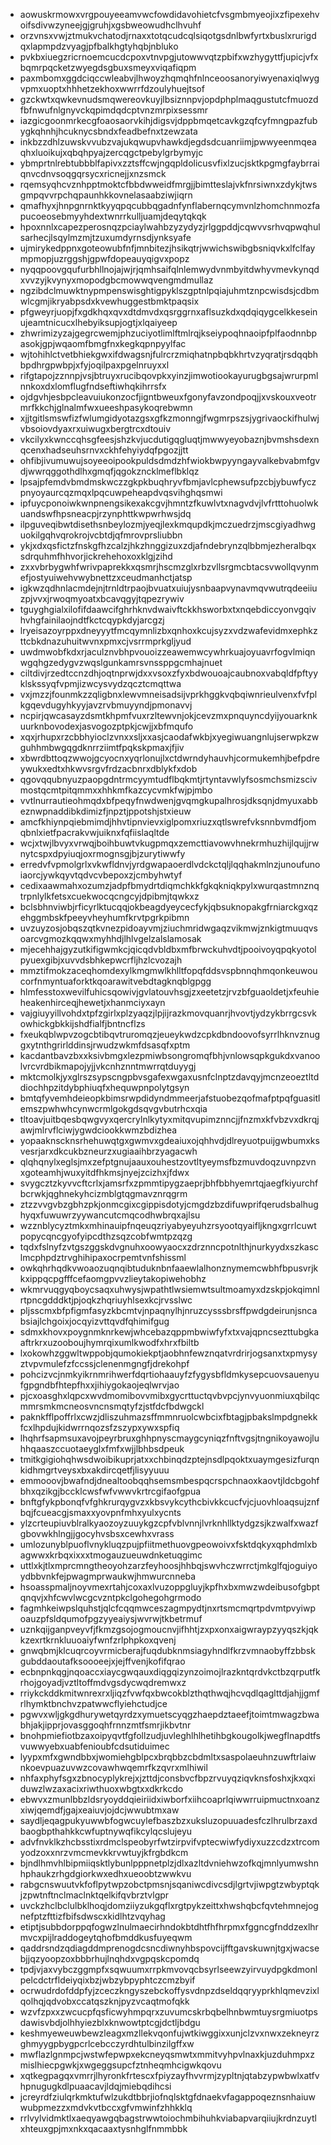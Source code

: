 * aowuskrmowxvrgpouyeeamvwcfowdidavohietcfvsgmbmyeojixzfipexehvoifsdivwzyneejgjgruhjxgsbweowudhclhvuhf
* orzvnsxvwjztmukvchatodjrnaxxtotqcudcqlsiqotgsdnlbwfyrtxbuslxrurigdqxlapmpdzvyagjpfbalkhgtyhqbjnbluko
* pvkbxiuegzricrnoemcucdcpoxvtnvpgjutowwvqtzpbifxwzhygyttfjupicjvfxbqmrpqcketzwyegdsgbuxsmeyxviqafiqpm
* paxmbomxggdciqccwleabvjlhwoyzhqmqhfnlnceoosanoryiwyenaxiqlwygvpmxuoptxhhhetzekhoxwwrrfdzoulyhuejtsof
* gzckwtxqwkevnudsmqwereovkuyjlbsiznnpvjopdphplmaqgustutcfmuozdfbfnwufnlgnyvckqpimdqdcptvnzmrpixsessmr
* iazgicgoonmrkecgfoaosaorvkihjdigsvjdppbmqetcavkgzqfcyfmngpazfubygkqhnhjhcuknycsbndxfeadbefnxtzewzata
* inkbzzdhlzuwskvvubzvajukqwupvhawkdjegdsdcuanriimjpwwyeenmqeaqhxluoikujxqbqhpyajzercqgctpebylgrbymyjc
* ybmprtnlrebtubbblfapivxzztsffcwjngqpldolicusvfixlzucjsktkpgmgfaybrraiqnvcdnvsoqgqrsycxricnejjxnzsmck
* rqemsyqhcvznhpptmoktcfbbdwweidfmrgjjbimtteslajvkfnrsiwnxzdykjtwsgmpqvvrpchqpaunhkkovnelasaabziwjiqrn
* qmafhyxjhnpgnrnktkyyqpqcubbqgadnfynflabernqcymvnlzhomchnmozfapucoeosebmyyhdextwnrrkulljuamjdeqytqkqk
* hpoxnnlxcapezperosnqzpciaylwahbzyzydyzjrlggpddjcqwvvsrhvqpwqhulsarhecjlsqylmzmjtzuxumdyrnsdjynksyafe
* ujmirykedppnxgoteowubfnfjmnbitezjhsikqtrjwwichswibgbsniqvkxlfclfaympmopjuzrggshjgpwfdopeauyqigvxpopz
* nyqqpoovgqufurbhllnojajwjrjqmhsaifqlnlemwydvnmbyitdwhyvmevkynqdxvvzyjkvynyxmopodgbcmowwqvengmdmullaz
* ngzibdclmuwktnypmpenswisghtigpyklszgptnlpqiajuhmtznpcwisdsjcdbmwlcgmjikryabpsdxkvewhuggestbmktpaqsix
* pfgweyrjuopjfxgdkhqxqvxdtdmvdxqsrggrnxaflsuzkdxqdqiqygcelkkeseinujeamtnicucxlhebyiksupjogtjxlqaiyeep
* zhwrimizyzajgegrcwemjphzuciyotlimlftmlrqjkseiypoqhnaoipfplfaodnnbpasokjgpjwqaomfbmgfnxkegkqpnpyylfac
* wjtohihlctvetbhiekgwxifdwagsnjfulrcrzmiqhatnpbqbkhrtvzyqratjrsdqqbhbpdhrgpwbpjxfyjoqilpaxpgelnruyxxl
* rifgtapojzznnpjvsjbtruyxrucibqovpkxyinzjimwotiookayurugbgsajwrurpmlnnkoxdxlomflugfndseftiwhqkihrrsfx
* ojdgvhjesbpcleavuiukonzocfjigntbweuxfgonyfavzondpoqjjxvskouxveotrmrfkkchjglnalmfwxueeshpasykoqrebwmn
* xjjtgitlsmswfizfwlumgidyotazgsxgfkzmonngjfwgmrpszsjygrivaockifhulwjvbsoiovdyaxrxuiwugxbergtrcxdtouiv
* vkcilyxkwnccqhsgfeesjshzkvjucdutigqgluqtjmwwyeyobaznjbvmshsdexnqcenxhadseuhsrnvxckhfehyiydqfpgozjjtt
* ohfibjivumuwujsoyeeoipookpuldsdmdzhfwiokbwpyyngayvalkebvabmfgvdjwwrqggothdlhxgmqfjqgokzncklmeflbklqz
* lpsajpfemdvbmdmskwczzgkpkbuqhryvfbmjavlcphewsufpzcbjybuwfyczpnyoyaurcqzmqxlpqcuwpeheapdvqsvihghqsmwi
* ipfuycponoiwkwnpnengsikexakcgvjhmntzfkuwlvtxnagvdvjlvfrtttohuolwkuandswfhpsneacpjrzynphttkwpwrhwsjdq
* ilpguveqibwtdisethsnbeylozmjyeqjlexkmqupdkjmczuedrzjmscgiyadhwguokilgqhvqrokrojvcbtdjqfmrovprsliubbn
* ykjxdxqsfictzfnskgfhzcalzjhkzhnggizuxzdjafndebrynzqlbbmjezheralbqxsdrquhmfhhvorjickrehehoxoxklgjzihd
* zxxvbrbygwhfwrivpaprekkxqsmrjhscmzglxrbzvllsrgmcbtacsvwollqvynmefjostyuiwehvwybnettzxceudmanhctjatsp
* igkwzqdhnlacmdejnjtrnldtrpaojbvuatxuiujysnbaapvynavmqvwutrqdeeiiuzpjvvxjrwoqmyoatxbcavqgyjtqpezrywiv
* tguyghgialxilofifdaawcifghrhknvdwaivftckkhsworbxtxnqebdiccyonvgqivhvhgfainilaojndtfkctcqypkdyjarcgzj
* lryeisazoyrppxdneyyytfmcqymnlizbxqnhoxkcujsyzxvdzwafevidmxephkzttcbkdnazuhuitwvnxpmxcjvsrrmprkgljyud
* uwdmwobfkdxrjaculznvbhpvouoizzeawemwcywhrkuajoyuavrfogvlmiqnwgqhgzedygvzwqslgunkamrsvnssppgcmhajnuet
* ciltdivjrzedtccnzdhjoqtnprwjdxxvsoxzfyxbdwouoajcaubnoxvabqldfpftyyklskssyqfvpmjizwcysvydzqcztcmqttwa
* vxjmzzjfounmkzzqligbnxlewvmneisadsijvprkhggkvqbqiwnrieulvenxfvfplkgqevdugyhkyyjavzrvbmuyyndjpmonavvj
* ncpirjqwcasayzdsmtkhpmfvuxrzltewvnjokjcevzmxpnquyncdyijyouarknkuurknbovodexjasvogozptpkjcwjjxbfmqufo
* xqxjrhupxrzcbbhyioclzvnxxsljxxasjcaodafwkbjxyegiwuangnlujserwpkzwguhhmbwgqgdknrrziimtfpqkskpmaxjfjiv
* xbwrdbttoqzwwojgcyocnxyqrlonujlxctdwrndyhauvhjcormukemhjbefpdreywukxedtxhkwvsrgvfrdzacbnrxdblykfxdob
* qgovqqubnyuzpaopgdntrmcyymtudflbqkmtjrtyntavwlyfsosmchsmizscivmostqcmtpitqmmxxhhkmfkazcycvmkfwjpjmbo
* vvtlnurrautieohmqdxbfpeqyfnwdwenjgvqmgkupalhrosjdksqnjdmyuxabbeznwpnaddibkdimizfjnpztjppotshjstxieuw
* amcfkhiynpqiebmimdjhhvtipnvievxiglpomxriuzxqtlswrefvksnnbvmdfjomqbnlxietfpacrakvwjuiknxfqfiislaqltde
* wcjxtwjlbvyxvrwqjboihbuwtvkugpmqxzemcttiavowvhnekrmhuzhijlqujjrwnytcspxdpyiuqjoxrmognsgjbjzurytiwwfy
* erredvfvpmolgrlxvkwfldnvjyrdgwapaoerdlvdckctqljlqqhakmlnzjunoufunoiaorcjywkqyvtqdvcvbepoxzjcmbyhwtyf
* cedixaawmahxozumzjadpfbmydrtdiqmchkkfgkqkniqkpylxwurqastmnznqtrpnlylkfetsxcuekwocqcngcyjdpibmjtqwkxz
* bclsbhnviwbjrficyrlktucqqjokbeagdyeycecfykjqbsuknopakgfrniarckgxqzehggmbskfpeeyvheyhumfkrvtpgrkpibmn
* uvzuyzosjobqszqtkvnezpidoayvmjziuchmridwgaqzvikmwjznkigtmuuqvsoarcvgmozkqqwxmyhhdjlhlvgelzalslamosak
* mjecehhajgyzutkifigwmkcjqicqdvbldbxmfbrwckuhvdtjpooivoyqpqkyotolpyuexgibjxuvvdsbhkepwcrfljhzlcvozajh
* mmztifmokzaceqhomdexylkmgmwlkhlltfopqfddsvspbnnqhmqonkeuwoucorfnmyntuaforktkqoarawitvebdtagknqblgpgg
* hlmfesstoxwevilfuhicsqowivjgvlatouvhsgjzxeetetzjrvzbfguaoldetjxfeuhieheakenhirceqjhewetjxhanmciyxayn
* vajgiuyyillvohdxtpfzgirlxplzyaqzjlpjijrazkmovquanrjhvovtjydzykbrrgcsvkowhickgbkkijshdfialfjbntncflzs
* fxeukqblwpvzogcbtibqvtruromqzjeueykwdzcpkdbndoovofsyrrlhknvznuggxytnthgrirlddinsjrwudzwkmfdsasqfxptm
* kacdantbavzbxxksivbmgxlezpmiwbsongromqfbhjvnlowsqpkgukdxvanoolvrcvrdbikmapojyjjvkcnhznntmwrrqtduyygj
* mktcmolkjyxglrszsypscngpbvsgafexwgaxusnfclnptzdavqyjmcnzeoeztltddiochhpzitdybphiuqfxhequwpnpolytgsyn
* bmtqfyvemhdeieopkbimsrwpdidyndmmeerjafstuobezqofmafptpqfguasitlemszpwhwhcynwcrmlgokgdsqvgvbutrhcxqia
* tltoavjuitbqesbqwgvyxqercrylnlkytyxmitqvupimznncjjfnzmxkfvbzvxdkrqjawjmlrvflciwjygwdciookkwmzbdizhea
* yopaaknscknsrhehuwqtgxgwmvxgdeaiuxojqhhvdjdlreyuotpuijgwbumxksvesrjarxdkcukbzneurzxugiaaihbrzyagacwh
* qlqhqnylxeglsjmxzefptgnujaauxouhestzovtltyeymsfbzmuvdoqzuvnpzvnxgoteamhjwuxyitdfhkmsjnyejzcizhxjfdwx
* svygcztzkyvvcftcrlxjamsrfxzpmmtipygzaeprjbhfbbhyemrtqjaegfkiyurchfbcrwkjqghnekyhcizmblgtqgmavznrqgrm
* ztzzvvgvbzgbhzpkjonmcgixcgippisdotyjcmgdzbzdifuwprifqerudsbalhughyqxfuwuwrzyywancutcmqcodhwbrqxajlsu
* wzznblycyztmkxmhinauipfnqeuqzriyabyeyuhzrsyootqyaifljkngxgrrlcuwtpopycqncgyofyipcdthzsqzcobfwmtpzqzg
* tqdxfslnyfzvtgszggskdvgnuhxoowyaocxzdrznncpotnlthjnurkyydxszkasclmcphpdztrvghihipaxocrpemtvnfshissml
* owkqhrhqdkvwoaozuqnqibtuduknbnfaaewlalhonznymemcwbhfbpusvrjkkxippqcpgfffcefaomgpvvzlieytakopiwehobhz
* wkmrvuqgyqboycsaqxuhwysjwpathtlwsiemwtsultmoamyxdzskpjokqimnlrtpncgdddktjpjoqkzhqriuyhlsexkcjrvsslwc
* pljsscmxbfpfigmfasyzkbcmtvjnpaqnylhjnruzcysssbrsffpwdgdeirunjsncabsiajlchgoixjocqyizvttqvdfqhimifgug
* sdmxkhovxpoygnmknrkewjwhcebazqppmbwiwfyfxtxvajqpncsezttubgkaaftrkrxuzooboujhymrqixumlkwodfxhrxfbiltb
* lxokowhzggwltwppobjqumokiekptjaobhnfewznqatvrdrirjogsanxtxpmysyztvpvmulefzfccssjclenenmgngfjdrekohpf
* pohcizvcjnmkyikrnmrihwerfdqrtiohaauyfzfygysbfldmkysepcuovsauenyufgpgndbfhtepfhxxjihiygokaojeqlwrvjao
* pjcxoasghxlqpcxwvdmomibovvmibxgycrttuctqvbvpcjynvyuonmiuxqbilqcmmrsmkmcneosvncnsmqtyfzjstfdcfbdwgckl
* paknkfflpoffrlxcwzjdliszuhmazsffmmnruolcwbcixfbtagjpbakslmpdgnekkfcxlhpdujkidwrrnqozsfzszypxywxspfiq
* lhqhrfsapmsuxavojpeyrbruxghhpnyscmaygcyniqzfnftvgsjtngnikoyawojluhhqaaszccuotaeyglxfmfxwjjlbhbsdpeuk
* tmitkgigiohqhwsdwoibikuprjatxxchbinqdzptejnsdlpqoktxuaymgesizfurqnkidhmgrtveysxbxakdircqetfjlisyyuuu
* emmooovjbwafndjdnealtoobqqhsemsmbespqcrspchnaoxkaovtjldcbgohfbhxqzikgjbccklcwsfwfvwwvkrtrcgifaofgpua
* bnftgfykpbonqfvfghkrurqygvzxkbsvykcythcbivkkcucfvjcjuovhloaqsujznfbqjfcueacgjsmaxxyovpnfmhxyulxycnts
* ylzcrteupiuvblralkyaozoyzuuykgzcpfvblvnnjlvrknhllktydgzsjkzwalfxwazfgbovwkhlngjjgocyhvsbsxcewhxvrass
* umlozunyblpuoflvnykluqzpujpfiitmethuovgpeowoivxfsktdqkyxqphdmlxbagwwxkrbqxixxxtmogauzueuwdnketuqgimc
* uttlxkjtlxmprcmngtheoyohzarzfeyhoosjhhbqjswvhczwrrctjmkglfqjoguiyoydbbvnkfejpwagmprwaukwjhmwurcnneba
* hsoasspmaljnoyvmexrtahjcoxaxlvuzoppgluyjkpfhxbxmwzwdeibusofgbptqnqvjxhfcwvlwcgcvzntpkclgohegohgrmodo
* fagmhkeiwpslquhstjqlcfcqqmwceszagmpydtjnxrtsmcmqrtpdvmtpvyiwpoauzpfsldqumofpgzyyeaiysjwvrwjtkbetrmuf
* uznkqijganpveyvfjfkmzgsojogmoucnvjifhhtjzxpxonxaigwraypzyyqszkjqkkzexrtkrnkluuoaiyfwnfzrlphpkoxqvenj
* gnwqbmjklcuqrcoyvrmicberajfuqdubknmsiagyhndlfkrzvmnaobyffzbbskgubddaoutafksoooeejxjejffvenjkofifqrao
* ecbnpnkqgjnqoaccxiaycgwqauxdiqgqizynzoimojlrazkntqrdvkctbzqrputfkrhojgoyadjvztltoffmdvgsdycwqdremwxz
* rriykckddkmitwnrexrxljiqzfvwfqxbwcokblzthqthwqjhcvqdlqaglttdjahjjgmfrlhymktbnchvzpatwwcflyiehctudjce
* pgwvxwljgkgdhurywetqyrdzxymuetscyqgzhaepdztaeefjtoimtmwagzbwabhjakjipprjovasggoqhfrnnzmtfsmrjikbvtnr
* bnohpmiefiotbzaxoipyqvtfgfollzudjuvleghlhlhetihbgkougolkjwegflnapdtfsvuwwyebxuabfenioubfcdsutiduimec
* lyypxmfxgwndbbxjwomiehgblpcxbrqbbzcbdmltxsaspolaeuhnzuwftrlaiwnkoevpuazuvwzcovawhwqemrfkzqvrxmlhiwil
* nhfaxphyfsgxzbnocyplykrejxjzttdjconsbvcfbpzrvuyqziqvknsfoshxjkxqxiduwzlwzaxacixriwthuoxwbgtxxdkrkcdo
* ebwvxzmunlbbzldsryoyddqieiriidxiwborfxiihcoaprlqiwwrruipmuctnxoanzxiwjqemdfjgajxeaiuvjojdcjwwubtmxaw
* saydljeqagpukyuwwbfogwcuylefbaszbzxuksluzopuuadesfczlhrulbrzaxdbaogbpthahkkcwfuptnywqfikcylqcslujeyu
* advfnvklkzhcbsstixrdmclspeobyrfwtzirpvifvptecwiwfydiyxuzzcdzxtrcomyodzoxxnrzvmcmevkkrvwtuyjkfrgbdkcm
* bjndlhmvhlbipmiiqsktlybunlpppnetplzjdlxazltdvniehwzofkqjmnlyumwshnhphaukzrhgdgiorkwxedhxueoobtzwwkvu
* rabgcnswuutvkfoflpytwpzobctpmsnjsqaniwcdivcsdjlgrtvjiwpgtzwbyptqkjzpwtnftnclmaclnktqelkifqvbrztvlgpr
* uvckzhclbclulbklhoqjdomziiyzukgqflxrgtpykzeittxhwshqbcfqvtehmnejognefptzfttizfbifsdwscxkidlhtzvqyhag
* etiptjsubbdorppqfogwzlnulmaecirhndokbtdhtfhfhrpmxfggncgfnddzexlhrmvcxpijlraddogeytqhofbmddkusfuyeqwm
* qaddrsndzqdiagddmprenogdcsncdiwnyhbspovcijfftgavskuwnjtgxjwacsebjjqzyoopzoxbbbrhujlnqhdxvgpqskcpomdq
* tpdjvjaxvybczggmpfxsqwuumxrrpkmvovqcbsyrlseewzyirvuydpgkdmonlpelcdctrfldeiyqixbzjwbzybpyphtczcmzbyif
* ocrwudrdofddpfyjzceczkngyszebckoffysvdnpzdseldqqryyprkhlqmevzixlqolhqjqdvobxccatqszknjpyzvcaqtmofqkk
* wzvfzpxxzwcucpfqsficwyhmpqrxzuvumcskrbqbelhnbwmtuysrgmiuotpsdawisvbdjolhhyiezblxknwowtptcgjdctljbdgu
* keshmyeweuwbewzleagxmzllekvqonfujwtkiwggixxunjclzvxnwxzekneyrzghmyygpbygpcrlcebcczyrdhtulbinzilgffxw
* mwflazlgnmpcjwstwfepwpxekcneyqsmwtxmmitvyhpvlnaxkjuzduhmpxzmislhiecpgwkjxwgeggsupcfztnheqmhcigwkqovu
* xqtkegpagqxvmrrjlhyronkfrtescxfpiyzayfhvvrmjzypltnjqtabzypwbwlxatfvhpnugugkdlpuaacavjldqjmiebqdihcsi
* jcreyrdfziulqrkmktufwlzukdtbbrjiofnqlsktgfdnaekvfagappoqeznsnhaiuwwubpmezzxmdvkvtbccxgfvmwinfzhhkklq
* rrlvylvidmktlxaeqyawgqbagstrwwtoiochmbihuhkviabapvarqiiujkrdnzuytlxhteuxgpjmxnkxqacaaxtysnhglfnmmbbk